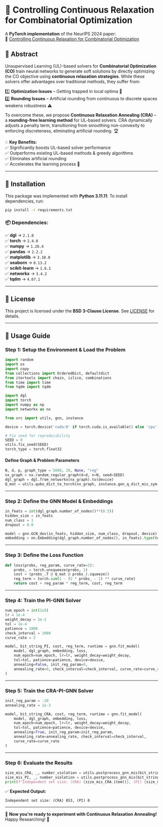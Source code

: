 # 🚀 Controlling Continuous Relaxation for Combinatorial Optimization

A **PyTorch implementation** of the NeurIPS 2024 paper:  
🔗 [Controlling Continuous Relaxation for Combinatorial Optimization](https://nips.cc/virtual/2024/poster/92998)

## 📜 Abstract

Unsupervised Learning (UL)-based solvers for **Combinatorial Optimization (CO)** train neural networks to generate soft solutions by directly optimizing the CO objective using **continuous relaxation strategies**. While these solvers offer advantages over traditional methods, they suffer from:

1️⃣ **Optimization Issues** – Getting trapped in local optima 🔄  
2️⃣ **Rounding Issues** – Artificial rounding from continuous to discrete spaces weakens robustness ⚠️  

To overcome these, we propose **Continuous Relaxation Annealing (CRA)** – a **rounding-free learning method** for UL-based solvers. CRA dynamically adjusts a penalty term, transitioning from smoothing non-convexity to enforcing discreteness, eliminating artificial rounding. 🏆

💡 **Key Benefits:**  
✅ Significantly boosts UL-based solver performance  
✅ Outperforms existing UL-based methods & greedy algorithms  
✅ Eliminates artificial rounding  
✅ Accelerates the learning process 🚀

---

## 🔧 Installation

This package was implemented with **Python 3.11.11**. To install dependencies, run:

```bash
pip install -r requirements.txt
```

### 📦 Dependencies:
✅ **dgl** → `2.1.0`  
✅ **torch** → `2.4.0`  
✅ **numpy** → `1.26.4`  
✅ **pandas** → `2.2.2`  
✅ **matplotlib** → `3.10.0`  
✅ **seaborn** → `0.13.2`  
✅ **scikit-learn** → `1.6.1`  
✅ **networkx** → `3.4.2`  
✅ **tqdm** → `4.67.1`  

---

## 📜 License
This project is licensed under the **BSD 3-Clause License**. See [LICENSE](LICENSE.txt) for details.

---

## 🚀 Usage Guide

### **Step 1: Setup the Environment & Load the Problem**

```python
import random
import os
import copy
from collections import OrderedDict, defaultdict
from itertools import chain, islice, combinations
from time import time
from tqdm import tqdm

import dgl
import torch
import numpy as np
import networkx as nx

from src import utils, gnn, instance

device = torch.device('cuda:0' if torch.cuda.is_available() else 'cpu')

# Fix seed for reproducibility
SEED = 0
utils.fix_seed(SEED)
torch_type = torch.float32
```

#### Define Graph & Problem Parameters
```python
N, d, p, graph_type = 5000, 20, None, "reg"
nx_graph = nx.random_regular_graph(d=d, n=N, seed=SEED)
dgl_graph = dgl.from_networkx(nx_graph).to(device)
Q_mat = utils.qubo_dict_to_torch(nx_graph, instance.gen_q_dict_mis_sym(nx_graph, penalty=2)).to(device)
```

---

### **Step 2: Define the GNN Model & Embeddings**

```python
in_feats = int(dgl_graph.number_of_nodes()**(0.5))
hidden_size = in_feats
num_class = 1
dropout = 0.0

model = gnn.GCN_dev(in_feats, hidden_size, num_class, dropout, device).to(device)
embedding = nn.Embedding(dgl_graph.number_of_nodes(), in_feats).type(torch_type).to(device)
```

---

### **Step 3: Define the Loss Function**

```python
def loss(probs, reg_param, curve_rate=2):    
    probs_ = torch.unsqueeze(probs, 1)
    cost = (probs_.T @ Q_mat @ probs_).squeeze()
    reg_term = torch.sum(1 - (2 * probs_ - 1) ** curve_rate)
    return cost + reg_param * reg_term, cost, reg_term
```

---

### **Step 4: Train the PI-GNN Solver**

```python
num_epoch = int(1e5)
lr = 1e-4
weight_decay = 1e-2
tol = 1e-4
patience = 1000
check_interval = 1000
curve_rate = 2

model, bit_string_PI, cost, reg_term, runtime = gnn.fit_model(
    model, dgl_graph, embedding, loss,
    num_epoch=num_epoch, lr=lr, weight_decay=weight_decay,
    tol=tol, patience=patience, device=device,
    annealing=False, init_reg_param=0,
    annealing_rate=0, check_interval=check_interval, curve_rate=curve_rate
)
```

---

### **Step 5: Train the CRA-PI-GNN Solver**

```python
init_reg_param = -20
annealing_rate = 1e-3

model, bit_string_CRA, cost, reg_term, runtime = gnn.fit_model(
    model, dgl_graph, embedding, loss,
    num_epoch=num_epoch, lr=lr, weight_decay=weight_decay,
    tol=tol, patience=patience, device=device,
    annealing=True, init_reg_param=init_reg_param,
    annealing_rate=annealing_rate, check_interval=check_interval,
    curve_rate=curve_rate
)
```

---

### **Step 6: Evaluate the Results**

```python
size_mis_CRA, _, number_violation = utils.postprocess_gnn_mis(bit_string_CRA, nx_graph)
size_mis_PI, _, number_violation = utils.postprocess_gnn_mis(bit_string_PI, nx_graph)
print(f"Independent set size: (CRA) {size_mis_CRA.item()}, (PI) {size_mis_PI.item()}")
```

✅ **Expected Output:**
```
Independent set size: (CRA) 853, (PI) 0
```

---

🚀 **Now you're ready to experiment with Continuous Relaxation Annealing!** Happy Researching! 🎯

